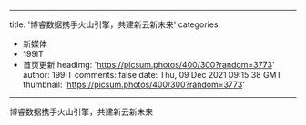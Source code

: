 
---
title: '博睿数据携手火山引擎，共建新云新未来'
categories: 
 - 新媒体
 - 199IT
 - 首页更新
headimg: 'https://picsum.photos/400/300?random=3773'
author: 199IT
comments: false
date: Thu, 09 Dec 2021 09:15:38 GMT
thumbnail: 'https://picsum.photos/400/300?random=3773'
---

<div>   
博睿数据携手火山引擎，共建新云新未来  
</div>
            